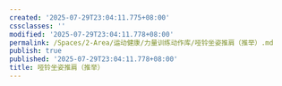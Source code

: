 ```yaml
---
created: '2025-07-29T23:04:11.775+08:00'
cssclasses: ''
modified: '2025-07-29T23:04:11.778+08:00'
permalink: /Spaces/2-Area/运动健康/力量训练动作库/哑铃坐姿推肩（推举）.md
publish: true
published: '2025-07-29T23:04:11.778+08:00'
title: 哑铃坐姿推肩（推举）
---
```

